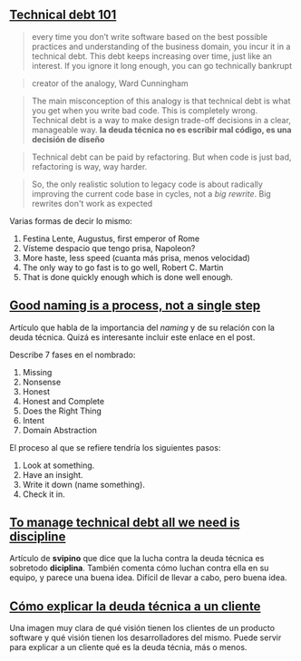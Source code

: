  ## [Technical debt 101](https://medium.com/@joaomilho/festina-lente-e29070811b84)

> every time you don’t write software based on the best possible practices and understanding of the business domain, you incur it in a technical debt. This debt keeps increasing over time, just like an interest. If you ignore it long enough, you can go technically bankrupt

> creator of the analogy, Ward Cunningham

> The main misconception of this analogy is that technical debt is what you get when you write bad code. This is completely wrong. Technical debt is a way to make design trade-off decisions in a clear, manageable way.  **la deuda técnica no es escribir mal código, es una decisión de diseño**

> Technical debt can be paid by refactoring. But when code is just bad, refactoring is way, way harder.

> So, the only realistic solution to legacy code is about radically improving the current code base in cycles, not a *big rewrite*. Big rewrites don't work as expected

Varias formas de decir lo mismo:

1. Festina Lente, Augustus, first emperor of Rome
2. Vísteme despacio que tengo prisa, Napoleon?
3. More haste, less speed (cuanta más prisa, menos velocidad)
4. The only way to go fast is to go well, Robert C. Martin
5. That is done quickly enough which is done well enough.

## [Good naming is a process, not a single step](http://arlobelshee.com/good-naming-is-a-process-not-a-single-step/)

Artículo que habla de la importancia del *naming* y de su relación con la deuda técnica. Quizá es interesante incluir este enlace en el post.

Describe 7 fases en el nombrado:

1. Missing
2. Nonsense
3. Honest
4. Honest and Complete
5. Does the Right Thing
6. Intent
7. Domain Abstraction

El proceso al que se refiere tendría los siguientes pasos:

1. Look at something.
2. Have an insight.
3. Write it down (name something).
4. Check it in.

## [To manage technical debt all we need is discipline](https://blog.svpino.com/2015/09/04/to-manage-technical-debt-all-we-need-is-discipline)

Artículo de **svipino** que dice que la lucha contra la deuda técnica es sobretodo **diciplina**. También comenta cómo luchan contra ella en su equipo, y parece una buena idea. Difícil de llevar a cabo, pero buena idea.

## [Cómo explicar la deuda técnica a un cliente](https://twitter.com/khellang/status/626716128379830273)


Una imagen muy clara de qué visión tienen los clientes de un producto software y qué visión tienen los desarrolladores del mismo. Puede servir para explicar a un cliente qué es la deuda técnia, más o menos.

